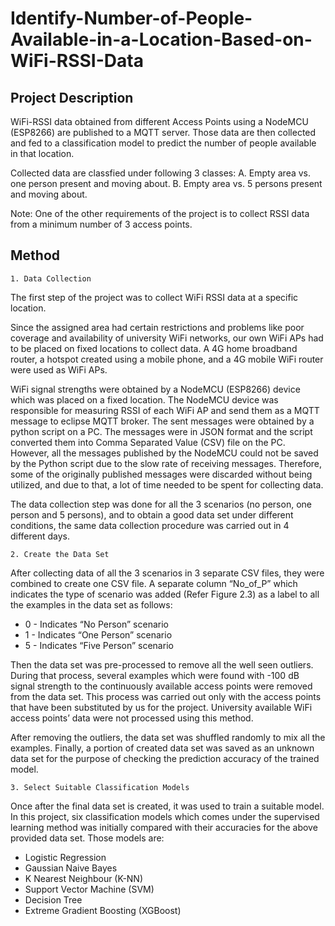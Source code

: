 # Identify-Number-of-People-Available-in-a-Location-Based-on-WiFi-RSSI-Data

## Project Description

WiFi-RSSI data obtained from different Access Points using a NodeMCU (ESP8266) are published to a MQTT server.
Those data are then collected and fed to a classification model to predict the number of people available in that location.

Collected data are classfied under following 3 classes:
  A. Empty area vs. one person present and moving about.
  B. Empty area vs. 5 persons present and moving about.

Note: 
One of the other requirements of the project is to collect RSSI data from a minimum number of 3 access points.

## Method

	1. Data Collection

The first step of the project was to collect WiFi RSSI data at a specific location.

Since the assigned area had certain restrictions and problems like poor coverage and availability of university WiFi networks, our own WiFi APs had to be placed on fixed locations to collect data. A 4G home broadband router, a hotspot created using a mobile phone, and a 4G mobile WiFi router were used as WiFi APs.

WiFi signal strengths were obtained by a NodeMCU (ESP8266) device which was placed on a fixed location. The NodeMCU device was responsible for measuring RSSI of each WiFi AP and send them as a MQTT message to eclipse MQTT broker. The sent messages were obtained by a python script on a PC. The messages were in JSON format and the script converted them into Comma Separated Value (CSV) file on the PC. However, all the messages published by the NodeMCU could not be saved by the Python script due to the slow rate of receiving messages. Therefore, some of the originally published messages were discarded without being utilized, and due to that, a lot of time needed to be spent for collecting data.

The data collection step was done for all the 3 scenarios (no person, one person and 5 persons), and to obtain a good data set under different conditions, the same data collection procedure was carried out in 4 different days.

	2. Create the Data Set
	
After collecting data of all the 3 scenarios in 3 separate CSV files, they were combined to create one CSV file. A separate column “No_of_P” which indicates the type of scenario was added (Refer Figure 2.3) as a label to all the examples in the data set as follows:

* 0 - Indicates “No Person” scenario
* 1 - Indicates “One Person” scenario
* 5 - Indicates “Five Person” scenario

Then the data set was pre-processed to remove all the well seen outliers. During that process, several examples which were found with -100 dB signal strength to the continuously available access points were removed from the data set. This process was carried out only with the access points that have been substituted by us for the project. University available WiFi access points’ data were not processed using this method.

After removing the outliers, the data set was shuffled randomly to mix all the examples. Finally, a portion of created data set was saved as an unknown data set for the purpose of checking the prediction accuracy of the trained model.

	3. Select Suitable Classification Models
Once after the final data set is created, it was used to train a suitable model. In this project, six classification models which comes under the supervised learning method was initially compared with their accuracies for the above provided data set. Those models are:

 * Logistic Regression
 * Gaussian Naive Bayes
 * K Nearest Neighbour (K-NN)
 * Support Vector Machine (SVM)
 * Decision Tree
 * Extreme Gradient Boosting (XGBoost)
 
